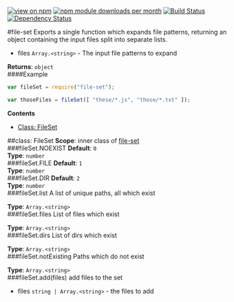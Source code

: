 [![view on npm](http://img.shields.io/npm/v/file-set.svg)](https://www.npmjs.org/package/file-set)
[![npm module downloads per month](http://img.shields.io/npm/dm/file-set.svg)](https://www.npmjs.org/package/file-set)
[![Build Status](https://travis-ci.org/75lb/file-set.svg?branch=master)](https://travis-ci.org/75lb/file-set)
[![Dependency Status](https://david-dm.org/75lb/file-set.svg)](https://david-dm.org/75lb/file-set)

<a name="module_file-set"></a>
#file-set
Exports a single function which expands file patterns, returning an object containing the input files split into separate lists.


- files `Array.<string>` - The input file patterns to expand

  
**Returns**: `object`  
####Example
```js
var fileSet = require("file-set");

var thoseFiles = fileSet([ "these/*.js", "those/*.txt" ]);
```
**Contents**
* [Class: FileSet](#module_file-set.FileSet)

<a name="module_file-set.FileSet"></a>

##class: FileSet
**Scope**: inner class of [file-set](#module_file-set)  
<a name="module_file-set.FileSet.NOEXIST"></a>
###fileSet.NOEXIST
**Default**: `0`  
**Type**: `number`  
<a name="module_file-set.FileSet.FILE"></a>
###fileSet.FILE
**Default**: `1`  
**Type**: `number`  
<a name="module_file-set.FileSet.DIR"></a>
###fileSet.DIR
**Default**: `2`  
**Type**: `number`  
<a name="module_file-set.FileSet#list"></a>
###fileSet.list
A list of unique paths, all which exist

**Type**: `Array.<string>`  
<a name="module_file-set.FileSet#files"></a>
###fileSet.files
List of files which exist

**Type**: `Array.<string>`  
<a name="module_file-set.FileSet#dirs"></a>
###fileSet.dirs
List of dirs which exist

**Type**: `Array.<string>`  
<a name="module_file-set.FileSet#notExisting"></a>
###fileSet.notExisting
Paths which do not exist

**Type**: `Array.<string>`  
<a name="module_file-set.FileSet#add"></a>
###fileSet.add(files)
add files to the set


- files `string | Array.<string>` - the files to add

